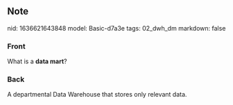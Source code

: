 ## Note
nid: 1636621643848
model: Basic-d7a3e
tags: 02_dwh_dm
markdown: false

### Front
What is a <b>data mart</b>?

### Back
A departmental Data Warehouse that stores only relevant data.
